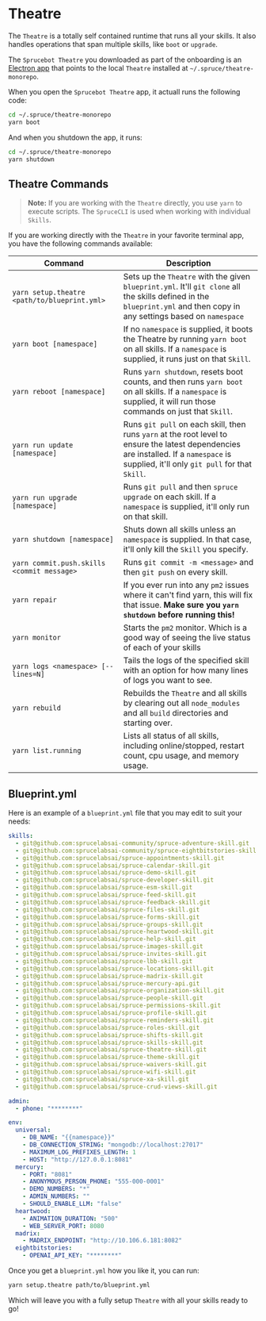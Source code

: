 # Theatre

The `Theatre` is a totally self contained runtime that runs all your skills. It also handles operations that span multiple skills, like `boot` or `upgrade`.

The `Sprucebot Theatre` you downloaded as part of the onboarding is an [Electron app](https://www.electronjs.org) that points to the local `Theatre` installed at `~/.spruce/theatre-monorepo`.

When you open the `Sprucebot Theatre` app, it actuall runs the following code:

```bash
cd ~/.spruce/theatre-monorepo 
yarn boot
```

And when you shutdown the app, it runs:

```bash
cd ~/.spruce/theatre-monorepo
yarn shutdown
```

## Theatre Commands

> **Note:** If you are working with the `Theatre` directly, you use `yarn` to execute scripts. The `SpruceCLI` is used when working with individual `Skills`.

If you are working directly with the `Theatre` in your favorite terminal app, you have the following commands available:

| Command | Description |
| --- | --- |
| `yarn setup.theatre <path/to/blueprint.yml>` | Sets up the `Theatre` with the given `blueprint.yml`. It'll `git clone` all the skills defined in the `blueprint.yml` and then copy in any settings based on `namespace` |
| `yarn boot [namespace]` | If no `namespace` is supplied, it boots the Theatre by running `yarn boot` on all skills. If a `namespace` is supplied, it runs just on that `Skill`. |
| `yarn reboot [namespace]` | Runs `yarn shutdown`, resets boot counts, and then runs `yarn boot` on all skills. If a `namespace` is supplied, it will run those commands on just that `Skill`. |
| `yarn run update [namespace]` | Runs `git pull` on each skill, then runs `yarn` at the root level to ensure the latest dependencies are installed. If a `namespace` is supplied, it'll only `git pull` for that `Skill`. |
| `yarn run upgrade [namespace]` | Runs `git pull` and then `spruce upgrade` on each skill. If a `namespace` is supplied, it'll only run on that skill. |
| `yarn shutdown [namespace]` | Shuts down all skills unless an `namespace` is supplied. In that case, it'll only kill the `Skill` you specify. |
| `yarn commit.push.skills <commit message>` | Runs `git commit -m <message>` and then `git push` on every skill. |
| `yarn repair` | If you ever run into any `pm2` issues where it can't find yarn, this will fix that issue. **Make sure you `yarn shutdown` before running this!** |
| `yarn monitor` | Starts the `pm2` monitor. Which is a good way of seeing the live status of each of your skills |
| `yarn logs <namespace> [--lines=N]` | Tails the logs of the specified skill with an option for how many lines of logs you want to see. |
| `yarn rebuild` | Rebuilds the `Theatre` and all skills by clearing out all `node_modules` and all `build` directories and starting over. |
| `yarn list.running` | Lists all status of all skills, including online/stopped, restart count, cpu usage, and memory usage. |



## Blueprint.yml

Here is an example of a `blueprint.yml` file that you may edit to suit your needs:

```yaml
skills:
  - git@github.com:sprucelabsai-community/spruce-adventure-skill.git
  - git@github.com:sprucelabsai-community/spruce-eightbitstories-skill.git
  - git@github.com:sprucelabsai/spruce-appointments-skill.git
  - git@github.com:sprucelabsai/spruce-calendar-skill.git
  - git@github.com:sprucelabsai/spruce-demo-skill.git
  - git@github.com:sprucelabsai/spruce-developer-skill.git
  - git@github.com:sprucelabsai/spruce-esm-skill.git
  - git@github.com:sprucelabsai/spruce-feed-skill.git
  - git@github.com:sprucelabsai/spruce-feedback-skill.git
  - git@github.com:sprucelabsai/spruce-files-skill.git
  - git@github.com:sprucelabsai/spruce-forms-skill.git
  - git@github.com:sprucelabsai/spruce-groups-skill.git
  - git@github.com:sprucelabsai/spruce-heartwood-skill.git
  - git@github.com:sprucelabsai/spruce-help-skill.git
  - git@github.com:sprucelabsai/spruce-images-skill.git
  - git@github.com:sprucelabsai/spruce-invites-skill.git
  - git@github.com:sprucelabsai/spruce-lbb-skill.git
  - git@github.com:sprucelabsai/spruce-locations-skill.git
  - git@github.com:sprucelabsai/spruce-madrix-skill.git
  - git@github.com:sprucelabsai/spruce-mercury-api.git
  - git@github.com:sprucelabsai/spruce-organization-skill.git
  - git@github.com:sprucelabsai/spruce-people-skill.git
  - git@github.com:sprucelabsai/spruce-permissions-skill.git
  - git@github.com:sprucelabsai/spruce-profile-skill.git
  - git@github.com:sprucelabsai/spruce-reminders-skill.git
  - git@github.com:sprucelabsai/spruce-roles-skill.git
  - git@github.com:sprucelabsai/spruce-shifts-skill.git
  - git@github.com:sprucelabsai/spruce-skills-skill.git
  - git@github.com:sprucelabsai/spruce-theatre-skill.git
  - git@github.com:sprucelabsai/spruce-theme-skill.git
  - git@github.com:sprucelabsai/spruce-waivers-skill.git
  - git@github.com:sprucelabsai/spruce-wifi-skill.git
  - git@github.com:sprucelabsai/spruce-xa-skill.git
  - git@github.com:sprucelabsai/spruce-crud-views-skill.git

admin:
  - phone: "********"

env:
  universal:
    - DB_NAME: "{{namespace}}"
    - DB_CONNECTION_STRING: "mongodb://localhost:27017"
    - MAXIMUM_LOG_PREFIXES_LENGTH: 1
    - HOST: "http://127.0.0.1:8081"
  mercury:
    - PORT: "8081"
    - ANONYMOUS_PERSON_PHONE: "555-000-0001"
    - DEMO_NUMBERS: "*"
    - ADMIN_NUMBERS: ""
    - SHOULD_ENABLE_LLM: "false"
  heartwood:
    - ANIMATION_DURATION: "500"
    - WEB_SERVER_PORT: 8080
  madrix:
    - MADRIX_ENDPOINT: "http://10.106.6.181:8082"
  eightbitstories:
    - OPENAI_API_KEY: "********"


```


Once you get a `blueprint.yml` how you like it, you can run:

```bash
yarn setup.theatre path/to/blueprint.yml
```

Which will leave you with a fully setup `Theatre` with all your skills ready to go!